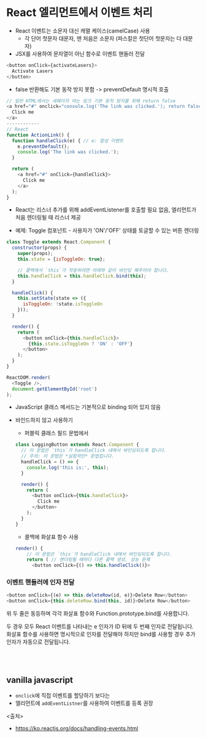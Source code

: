 # React 엘리먼트에서 이벤트 처리
- React 이벤트는 소문자 대신 캐멀 케이스(camelCase) 사용
  - 각 단어 첫문자 대문자, 맨 처음은 소문자 (파스칼은 첫단어 첫문자는 다 대문자)
- JSX를 사용하여 문자열이 아닌 함수로 이벤트 핸들러 전달

```javascript
<button onClick={activateLasers}>
  Activate Lasers
</button>
```

- false 반환해도 기본 동작 방지 못함 -> preventDefault 명시적 호출

```javascript
// 일반 HTML에서는 새페이지 여는 링크 기본 동작 방지를 위해 return false
<a href="#" onclick="console.log('The link was clicked.'); return false">
  Click me
</a>
------------ 
// React
function ActionLink() {
  function handleClick(e) { // e: 합성 이벤트 
    e.preventDefault();
    console.log('The link was clicked.');
  }

  return (
    <a href="#" onClick={handleClick}>
      Click me
    </a>
  );
}
```
- React는 리스너 추가를 위해 addEventListener를 호출할 필요 없음, 엘리먼트가 처음 렌더링될 때 리스너 제공

- 예제: Toggle 컴포넌트 - 사용자가 'ON'/'OFF' 상태를 토글할 수 있는 버튼 렌더링

```javascript
class Toggle extends React.Component {
  constructor(props) {
    super(props);
    this.state = {isToggleOn: true};

    // 콜백에서 `this`가 작동하려면 아래와 같이 바인딩 해주어야 합니다.
    this.handleClick = this.handleClick.bind(this);
  }

  handleClick() {
    this.setState(state => ({
      isToggleOn: !state.isToggleOn
    }));
  }

  render() {
    return (
      <button onClick={this.handleClick}>
        {this.state.isToggleOn ? 'ON' : 'OFF'}
      </button>
    );
  }
}

ReactDOM.render(
  <Toggle />,
  document.getElementById('root')
);
```

- JavaScript 클래스 메서드는 기본적으로 binding 되어 있지 않음
- 바인드하지 않고 사용하기
  - 퍼블릭 클래스 필드 문법에서

  ```javascript
  class LoggingButton extends React.Component {
    // 이 문법은 `this`가 handleClick 내에서 바인딩되도록 합니다.
    // 주의: 이 문법은 *실험적인* 문법입니다.
    handleClick = () => {
      console.log('this is:', this);
    }

    render() {
      return (
        <button onClick={this.handleClick}>
          Click me
        </button>
      );
    }
  }
  ```
  
  - 콜백에 화살표 함수 사용
  
  ```javascript
  render() {
      // 이 문법은 `this`가 handleClick 내에서 바인딩되도록 합니다.
      return ( // 렌더링될 때마다 다른 콜백 생성, 성능 문제
        <button onClick={() => this.handleClick()}>
  ```

### 이벤트 핸들러에 인자 전달

```javascript
<button onClick={(e) => this.deleteRow(id, e)}>Delete Row</button>
<button onClick={this.deleteRow.bind(this, id)}>Delete Row</button>
```
위 두 줄은 동등하며 각각 화살표 함수와 Function.prototype.bind를 사용합니다.

두 경우 모두 React 이벤트를 나타내는 e 인자가 ID 뒤에 두 번째 인자로 전달됩니다. 화살표 함수를 사용하면 명시적으로 인자를 전달해야 하지만 bind를 사용할 경우 추가 인자가 자동으로 전달됩니다.

<br><br>

## vanilla javascript
- `onclick`에 직접 이벤트를 할당하기 보다는
- 엘리먼트에 `addEventListner`를 사용하여 이벤트를 등록 권장

<출처>
- https://ko.reactjs.org/docs/handling-events.html

